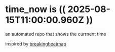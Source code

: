 # time_now is (( 2025-08-15T11:00:00.960Z ))

an automated repo that shows the currnent time

inspired by [breakingheatmap](https://github.com/breakingheatmap/breakingheatmap)